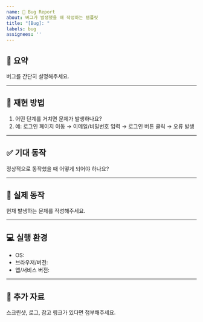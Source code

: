 ```yaml
---
name: 🐞 Bug Report
about: 버그가 발생했을 때 작성하는 템플릿
title: "[Bug]: "
labels: bug
assignees: ''
---
```


## 📝 요약
버그를 간단히 설명해주세요.

---

## 🔄 재현 방법
1. 어떤 단계를 거치면 문제가 발생하나요?
2. 예: 로그인 페이지 이동 → 이메일/비밀번호 입력 → 로그인 버튼 클릭 → 오류 발생

---

## ✅ 기대 동작
정상적으로 동작했을 때 어떻게 되어야 하나요?

---

## 🚨 실제 동작
현재 발생하는 문제를 작성해주세요.

---

## 💻 실행 환경
- OS: 
- 브라우저/버전: 
- 앱/서비스 버전: 

---

## 📎 추가 자료
스크린샷, 로그, 참고 링크가 있다면 첨부해주세요.
